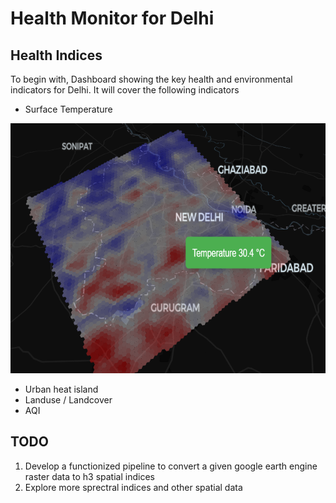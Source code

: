 # Health Monitor for Delhi

## Health Indices
To begin with, Dashboard showing the key health and environmental indicators for Delhi. It will cover the following indicators
  - Surface Temperature

<img src="Delhi Surface Temp.png" height=400/>

  - Urban heat island
  - Landuse / Landcover
  - AQI

## TODO

1. Develop a functionized pipeline to convert a given google earth engine raster data to h3 spatial indices
2. Explore more sprectral indices and other spatial data
